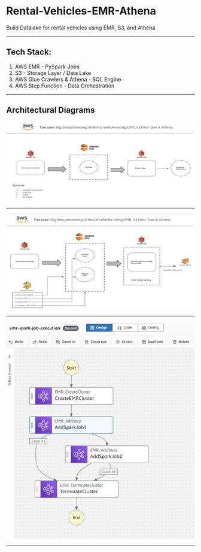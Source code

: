# Rental-Vehicles-EMR-Athena
Build Datalake for rental vehicles using EMR, S3, and Athena

***

## Tech Stack:
1. AWS EMR - PySpark Jobs
2. S3 - Storage Layer / Data Lake
3. AWS Glue Crawlers & Athena - SQL Engine
5. AWS Step Function - Data Orchestration

***

## Architectural Diagrams
![Rental-Vehicle-Project](https://github.com/yash872/Rental-Vehicles-EMR-Athena/blob/main/Images/Rental-Vehicle-Project.JPG)

***

![Rental-Vehicle-Flow](https://github.com/yash872/Rental-Vehicles-EMR-Athena/blob/main/Images/Rental-Vehicle-Flow.JPG)

***

![Step-Function](https://github.com/yash872/Rental-Vehicles-EMR-Athena/blob/main/Images/Step-Function.JPG)

***